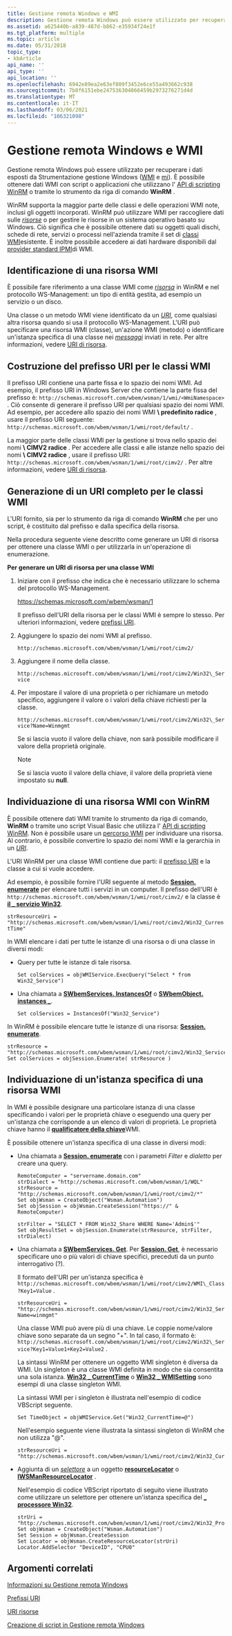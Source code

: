 ```yaml
---
title: Gestione remota Windows e WMI
description: Gestione remota Windows può essere utilizzato per recuperare i dati esposti da Strumentazione gestione Windows.
ms.assetid: a625440b-a839-487d-b862-e35934f24e1f
ms.tgt_platform: multiple
ms.topic: article
ms.date: 05/31/2018
topic_type:
- kbArticle
api_name: ''
api_type: ''
api_location: ''
ms.openlocfilehash: 6942e89ea2e63ef809f3452e6ce55a493662c938
ms.sourcegitcommit: 7b8f6151ebe247536304866459b2973276271d4d
ms.translationtype: MT
ms.contentlocale: it-IT
ms.lasthandoff: 03/06/2021
ms.locfileid: "106321098"
---
```

# <a name="windows-remote-management-and-wmi"></a>Gestione remota Windows e WMI

Gestione remota Windows può essere utilizzato per recuperare i dati esposti da Strumentazione gestione Windows ([WMI](/windows/desktop/WmiSdk/wmi-start-page) e [mi](/previous-versions/windows/desktop/wmi_v2/windows-management-infrastructure)). È possibile ottenere dati WMI con script o applicazioni che utilizzano l' [API di scripting WinRM](winrm-scripting-api.md) o tramite lo strumento da riga di comando **WinRM** .

WinRM supporta la maggior parte delle classi e delle operazioni WMI note, inclusi gli oggetti incorporati. WinRM può utilizzare WMI per raccogliere dati sulle [*risorse*](windows-remote-management-glossary.md) o per gestire le risorse in un sistema operativo basato su Windows. Ciò significa che è possibile ottenere dati su oggetti quali dischi, schede di rete, servizi o processi nell'azienda tramite il set di [classi WMI](/windows/desktop/WmiSdk/wmi-classes)esistente. È inoltre possibile accedere ai dati hardware disponibili dal [provider standard IPMI](/previous-versions/windows/desktop/ipmiprv/ipmi-provider)di WMI.

## <a name="identifying-a-wmi-resource"></a>Identificazione di una risorsa WMI

È possibile fare riferimento a una classe WMI come [*risorsa*](windows-remote-management-glossary.md) in WinRM e nel protocollo WS-Management: un tipo di entità gestita, ad esempio un servizio o un disco.

Una classe o un metodo WMI viene identificato da un [*URI*](windows-remote-management-glossary.md), come qualsiasi altra risorsa quando si usa il protocollo WS-Management. L'URI può specificare una risorsa WMI (classe), un'azione WMI (metodo) o identificare un'istanza specifica di una classe nei [*messaggi*](windows-remote-management-glossary.md) inviati in rete. Per altre informazioni, vedere [URI di risorsa](resource-uris.md).

## <a name="constructing-the-uri-prefix-for-wmi-classes"></a>Costruzione del prefisso URI per le classi WMI

Il prefisso URI contiene una parte fissa e lo spazio dei nomi WMI. Ad esempio, il prefisso URI in Windows Server che contiene la parte fissa del prefisso è: `http://schemas.microsoft.com/wbem/wsman/1/wmi/<WmiNamespace>` . Ciò consente di generare il prefisso URI per qualsiasi spazio dei nomi WMI. Ad esempio, per accedere allo spazio dei nomi WMI **\\ predefinito radice** , usare il prefisso URI seguente: `http://schemas.microsoft.com/wbem/wsman/1/wmi/root/default/` .

La maggior parte delle classi WMI per la gestione si trova nello spazio dei nomi **\\ CIMV2 radice** . Per accedere alle classi e alle istanze nello spazio dei nomi **\\ CIMV2 radice** , usare il prefisso URI: `http://schemas.microsoft.com/wbem/wsman/1/wmi/root/cimv2/` . Per altre informazioni, vedere [URI di risorsa](resource-uris.md).

## <a name="generating-a-complete-uri-for-wmi-classes"></a>Generazione di un URI completo per le classi WMI

L'URI fornito, sia per lo strumento da riga di comando **WinRM** che per uno script, è costituito dal prefisso e dalla specifica della risorsa.

Nella procedura seguente viene descritto come generare un URI di risorsa per ottenere una classe WMI o per utilizzarla in un'operazione di enumerazione.

**Per generare un URI di risorsa per una classe WMI**

1.  Iniziare con il prefisso che indica che è necessario utilizzare lo schema del protocollo WS-Management.

    https://schemas.microsoft.com/wbem/wsman/1

    Il prefisso dell'URI della risorsa per le classi WMI è sempre lo stesso. Per ulteriori informazioni, vedere [prefissi URI](uri-prefixes.md).

2.  Aggiungere lo spazio dei nomi WMI al prefisso.

    `http://schemas.microsoft.com/wbem/wsman/1/wmi/root/cimv2/`

3.  Aggiungere il nome della classe.

    `http://schemas.microsoft.com/wbem/wsman/1/wmi/root/cimv2/Win32\_Service`

4.  Per impostare il valore di una proprietà o per richiamare un metodo specifico, aggiungere il valore o i valori della chiave richiesti per la classe.

    `http://schemas.microsoft.com/wbem/wsman/1/wmi/root/cimv2/Win32\_Service?Name=Winmgmt`

    Se si lascia vuoto il valore della chiave, non sarà possibile modificare il valore della proprietà originale.

    > [!Note]  
    > Se si lascia vuoto il valore della chiave, il valore della proprietà viene impostato su **null**.

     

## <a name="locating-a-wmi-resource-with-winrm"></a>Individuazione di una risorsa WMI con WinRM

È possibile ottenere dati WMI tramite lo strumento da riga di comando, **WinRM** o tramite uno script Visual Basic che utilizza l' [API di scripting WinRM](winrm-scripting-api.md). Non è possibile usare un [percorso WMI](/windows/desktop/WmiSdk/describing-the-location-of-a-wmi-object) per individuare una risorsa. Al contrario, è possibile convertire lo spazio dei nomi WMI e la gerarchia in un [*URI*](windows-remote-management-glossary.md).

L'URI WinRM per una classe WMI contiene due parti: il [prefisso URI](uri-prefixes.md) e la classe a cui si vuole accedere.

Ad esempio, è possibile fornire l'URI seguente al metodo [**Session. enumerate**](session-enumerate.md) per elencare tutti i servizi in un computer. Il prefisso dell'URI è `http://schemas.microsoft.com/wbem/wsman/1/wmi/root/cimv2/` e la classe è [**il \_ servizio Win32**](/windows/desktop/CIMWin32Prov/win32-service).

`strResourceUri = "http://schemas.microsoft.com/wbem/wsman/1/wmi/root/cimv2/Win32_CurrentTime"`

In WMI elencare i dati per tutte le istanze di una risorsa o di una classe in diversi modi:

-   Query per tutte le istanze di tale risorsa.

    `Set colServices = objWMIService.ExecQuery("Select * from Win32_Service")`

-   Una chiamata a [**SWbemServices. InstancesOf**](/windows/desktop/WmiSdk/swbemservices-instancesof) o [**SWbemObject. instances \_**](/windows/desktop/WmiSdk/swbemobject-instances-).

    `Set colServices = InstancesOf("Win32_Service")`

In WinRM è possibile elencare tutte le istanze di una risorsa: [**Session. enumerate**](session-enumerate.md).


```VB
strResource = "http://schemas.microsoft.com/wbem/wsman/1/wmi/root/cimv2/Win32_Service"
Set colServices = objSession.Enumerate( strResource )
```



## <a name="locating-a-specific-instance-of-a-wmi-resource"></a>Individuazione di un'istanza specifica di una risorsa WMI

In WMI è possibile designare una particolare istanza di una classe specificando i valori per le proprietà chiave o eseguendo una query per un'istanza che corrisponde a un elenco di valori di proprietà. Le proprietà chiave hanno il [**qualificatore della chiave**](/windows/desktop/WmiSdk/key-qualifier)WMI.

È possibile ottenere un'istanza specifica di una classe in diversi modi:

-   Una chiamata a [**Session. enumerate**](session-enumerate.md) con i parametri *Filter* e *dialetto* per creare una query.

    ```VB
    RemoteComputer = "servername.domain.com"
    strDialect = "http://schemas.microsoft.com/wbem/wsman/1/WQL"
    strResource = "http://schemas.microsoft.com/wbem/wsman/1/wmi/root/cimv2/*"
    Set objWsman = CreateObject("Wsman.Automation")
    Set objSession = objWsman.CreateSession("https://" & RemoteComputer)

    strFilter = "SELECT * FROM Win32_Share WHERE Name='Admin$'"
    Set objResultSet = objSession.Enumerate(strResource, strFilter, strDialect)
    ```

    

-   Una chiamata a [**SWbemServices. Get**](/windows/desktop/WmiSdk/swbemservices-get). Per [**Session. Get**](session-get.md), è necessario specificare uno o più valori di chiave specifici, preceduti da un punto interrogativo (?).

    Il formato dell'URI per un'istanza specifica è `http://schemas.microsoft.com/wbem/wsman/1/wmi/root/cimv2/WMI\_Class?Key1=Value` .

    ```VB
    strResourceUri = "http://schemas.microsoft.com/wbem/wsman/1/wmi/root/cimv2/Win32_Service?Name=winmgmt"
    ```

    

    Una classe WMI può avere più di una chiave. Le coppie nome/valore chiave sono separate da un segno "+". In tal caso, il formato è: `http://schemas.microsoft.com/wbem/wsman/1/wmi/root/cimv2/Win32\_Service?Key1=Value1+Key2=Value2` .

    La sintassi WinRM per ottenere un oggetto WMI singleton è diversa da WMI. Un singleton è una classe WMI definita in modo che sia consentita una sola istanza. [**Win32 \_ CurrentTime**](/previous-versions/windows/desktop/wmitimepprov/win32-currenttime) o [**Win32 \_ WMISetting**](/windows/desktop/CIMWin32Prov/win32-wmisetting) sono esempi di una classe singleton WMI.

    La sintassi WMI per i singleton è illustrata nell'esempio di codice VBScript seguente.

    ```VB
    Set TimeObject = objWMIService.Get("Win32_CurrentTime=@")
    ```

    

    Nell'esempio seguente viene illustrata la sintassi singleton di WinRM che non utilizza "@".

    ```VB
    strResourceUri = "http://schemas.microsoft.com/wbem/wsman/1/wmi/root/cimv2/Win32_CurrentTime"
    ```

    

-   Aggiunta di un [*selettore*](windows-remote-management-glossary.md) a un oggetto [**resourceLocator**](resourcelocator.md) o [**IWSManResourceLocator**](/windows/desktop/api/WSManDisp/nn-wsmandisp-iwsmanresourcelocator) .

    Nell'esempio di codice VBScript riportato di seguito viene illustrato come utilizzare un selettore per ottenere un'istanza specifica del [**\_ processore Win32**](/windows/desktop/CIMWin32Prov/win32-processor).

    ```VB
    strUri = "http://schemas.microsoft.com/wbem/wsman/1/wmi/root/cimv2/Win32_Processor"
    Set objWsman = CreateObject("Wsman.Automation")
    Set Session = objWsman.CreateSession
    Set Locator = objWsman.CreateResourceLocator(strUri)
    Locator.AddSelector "DeviceID", "CPU0"
    ```

    

## <a name="related-topics"></a>Argomenti correlati

<dl> <dt>

[Informazioni su Gestione remota Windows](about-windows-remote-management.md)
</dt> <dt>

[Prefissi URI](uri-prefixes.md)
</dt> <dt>

[URI risorse](resource-uris.md)
</dt> <dt>

[Creazione di script in Gestione remota Windows](scripting-in-windows-remote-management.md)
</dt> </dl>
